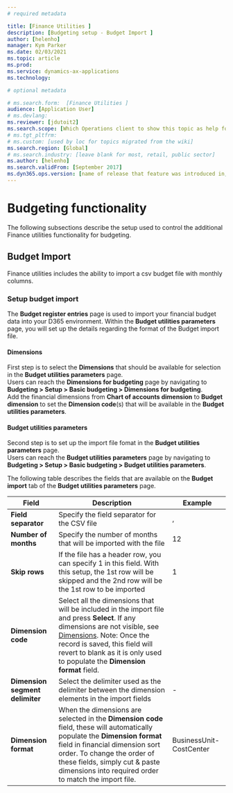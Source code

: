 ```yaml
---
# required metadata

title: [Finance Utilities ]
description: [Budgeting setup - Budget Import ]
author: [helenho]
manager: Kym Parker
ms.date: 02/03/2021
ms.topic: article
ms.prod: 
ms.service: dynamics-ax-applications
ms.technology: 

# optional metadata

# ms.search.form:  [Finance Utilities ]
audience: [Application User]
# ms.devlang: 
ms.reviewer: [jdutoit2]
ms.search.scope: [Which Operations client to show this topic as help for, to be set by content strategist, see list here: https://microsoft.sharepoint.com/teams/DynDoc/_layouts/15/WopiFrame.aspx?sourcedoc={23419e1c-eb64-42e9-aa9b-79875b428718}&action=edit&wd=target%28Core%20Dynamics%20AX%20CP%20requirements%2Eone%7C4CC185C0%2DEFAA%2D42CD%2D94B9%2D8F2A45E7F61A%2FVersions%20list%20for%20docs%20topics%7CC14BE630%2D5151%2D49D6%2D8305%2D554B5084593C%2F%29]
# ms.tgt_pltfrm: 
# ms.custom: [used by loc for topics migrated from the wiki]
ms.search.region: [Global]
# ms.search.industry: [leave blank for most, retail, public sector]
ms.author: [helenho]
ms.search.validFrom: [September 2017]
ms.dyn365.ops.version: [name of release that feature was introduced in, see list here: https://microsoft.sharepoint.com/teams/DynDoc/_layouts/15/WopiFrame.aspx?sourcedoc={23419e1c-eb64-42e9-aa9b-79875b428718}&action=edit&wd=target%28Core%20Dynamics%20AX%20CP%20requirements%2Eone%7C4CC185C0%2DEFAA%2D42CD%2D94B9%2D8F2A45E7F61A%2FVersions%20list%20for%20docs%20topics%7CC14BE630%2D5151%2D49D6%2D8305%2D554B5084593C%2F%29]
---
```


# Budgeting functionality
The following subsections describe the setup used to control the additional Finance utilities functionality for budgeting.

## Budget Import
Finance utilities includes the ability to import a csv budget file with monthly columns.

### Setup budget import
The **Budget register entries** page is used to import your financial budget data into your D365 environment. 
Within the **Budget utilities parameters** page, you will set up the details regarding the format of the Budget import file.

#### Dimensions
First step is to select the **Dimensions** that should be available for selection in the  **Budget utilities parameters** page. <br>
Users can reach the **Dimensions for budgeting** page by navigating to **Budgeting > Setup > Basic budgeting > Dimensions for budgeting**. <br> 
Add the financial dimensions from **Chart of accounts dimension** to **Budget dimension** to set the **Dimension code**(s) that will be available in the **Budget utilities parameters**.

#### Budget utilities parameters
Second step is to set up the import file fomat in the **Budget utilities parameters** page. <br>
Users can reach the **Budget utilities parameters** page by navigating to **Budgeting > Setup > Basic budgeting > Budget utilities parameters**.

The following table describes the fields that are available on the **Budget import** tab of the **Budget utilities parameters** page.

|   Field    |   Description   | Example
|-                      |-     |-             
| **Field separator**   |  Specify the field separator for the CSV file  | , |
| **Number of months**  |  Specify the number of months that will be imported with the file  | 12 |
| **Skip rows**         |  If the file has a header row, you can specify 1 in this field.  With this setup, the 1st row will be skipped and the 2nd row will be the 1st row to be imported  | 1
| **Dimension code**    |  Select all the dimensions that will be included in the import file and press **Select**. If any dimensions are not visible, see [Dimensions](#dimensions). Note: Once the record is saved, this field will revert to blank as it is only used to populate the **Dimension format** field. | 
| **Dimension segment delimiter**  |  Select the delimiter used as the delimiter between the dimension elements in the import fields  | - |
| **Dimension format**  |  When the dimensions are selected in the **Dimension code** field, these will automatically populate the **Dimension format** field in financial dimension sort order.  To change the order of these fields, simply cut & paste dimensions into required order to match the import file. | BusinessUnit-CostCenter
